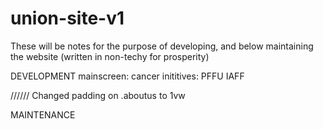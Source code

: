 # union-site-v1

These will be notes for the purpose of developing, and below maintaining the website (written in non-techy for prosperity)

DEVELOPMENT
mainscreen: cancer inititives: PFFU IAFF

//////
Changed padding on .aboutus to 1vw




MAINTENANCE
